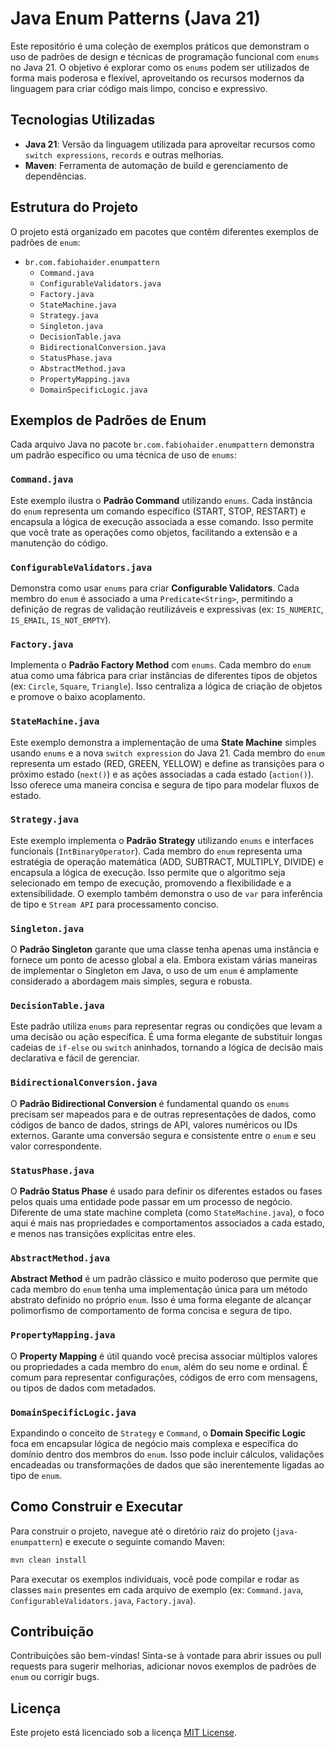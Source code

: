 # Java Enum Patterns (Java 21)

Este repositório é uma coleção de exemplos práticos que demonstram o uso de padrões de design e técnicas de programação funcional com `enums` no Java 21. O objetivo é explorar como os `enums` podem ser utilizados de forma mais poderosa e flexível, aproveitando os recursos modernos da linguagem para criar código mais limpo, conciso e expressivo.

## Tecnologias Utilizadas

*   **Java 21**: Versão da linguagem utilizada para aproveitar recursos como `switch expressions`, `records` e outras melhorias.
*   **Maven**: Ferramenta de automação de build e gerenciamento de dependências.

## Estrutura do Projeto

O projeto está organizado em pacotes que contêm diferentes exemplos de padrões de `enum`:

*   `br.com.fabiohaider.enumpattern`
    *   `Command.java`
    *   `ConfigurableValidators.java`
    *   `Factory.java`
    *   `StateMachine.java`
    *   `Strategy.java`
    *   `Singleton.java`
    *   `DecisionTable.java`
    *   `BidirectionalConversion.java`
    *   `StatusPhase.java`
    *   `AbstractMethod.java`
    *   `PropertyMapping.java`
    *   `DomainSpecificLogic.java`

## Exemplos de Padrões de Enum

Cada arquivo Java no pacote `br.com.fabiohaider.enumpattern` demonstra um padrão específico ou uma técnica de uso de `enums`:

### `Command.java`

Este exemplo ilustra o **Padrão Command** utilizando `enums`. Cada instância do `enum` representa um comando específico (START, STOP, RESTART) e encapsula a lógica de execução associada a esse comando. Isso permite que você trate as operações como objetos, facilitando a extensão e a manutenção do código.

### `ConfigurableValidators.java`

Demonstra como usar `enums` para criar **Configurable Validators**. Cada membro do `enum` é associado a uma `Predicate<String>`, permitindo a definição de regras de validação reutilizáveis e expressivas (ex: `IS_NUMERIC`, `IS_EMAIL`, `IS_NOT_EMPTY`).

### `Factory.java`

Implementa o **Padrão Factory Method** com `enums`. Cada membro do `enum` atua como uma fábrica para criar instâncias de diferentes tipos de objetos (ex: `Circle`, `Square`, `Triangle`). Isso centraliza a lógica de criação de objetos e promove o baixo acoplamento.

### `StateMachine.java`

Este exemplo demonstra a implementação de uma **State Machine** simples usando `enums` e a nova `switch expression` do Java 21. Cada membro do `enum` representa um estado (RED, GREEN, YELLOW) e define as transições para o próximo estado (`next()`) e as ações associadas a cada estado (`action()`). Isso oferece uma maneira concisa e segura de tipo para modelar fluxos de estado.

### `Strategy.java`

Este exemplo implementa o **Padrão Strategy** utilizando `enums` e interfaces funcionais (`IntBinaryOperator`). Cada membro do `enum` representa uma estratégia de operação matemática (ADD, SUBTRACT, MULTIPLY, DIVIDE) e encapsula a lógica de execução. Isso permite que o algoritmo seja selecionado em tempo de execução, promovendo a flexibilidade e a extensibilidade. O exemplo também demonstra o uso de `var` para inferência de tipo e `Stream API` para processamento conciso.

### `Singleton.java`

O **Padrão Singleton** garante que uma classe tenha apenas uma instância e fornece um ponto de acesso global a ela. Embora existam várias maneiras de implementar o Singleton em Java, o uso de um `enum` é amplamente considerado a abordagem mais simples, segura e robusta.

### `DecisionTable.java`

Este padrão utiliza `enums` para representar regras ou condições que levam a uma decisão ou ação específica. É uma forma elegante de substituir longas cadeias de `if-else` ou `switch` aninhados, tornando a lógica de decisão mais declarativa e fácil de gerenciar.

### `BidirectionalConversion.java`

O **Padrão Bidirectional Conversion** é fundamental quando os `enums` precisam ser mapeados para e de outras representações de dados, como códigos de banco de dados, strings de API, valores numéricos ou IDs externos. Garante uma conversão segura e consistente entre o `enum` e seu valor correspondente.

### `StatusPhase.java`

O **Padrão Status Phase** é usado para definir os diferentes estados ou fases pelos quais uma entidade pode passar em um processo de negócio. Diferente de uma state machine completa (como `StateMachine.java`), o foco aqui é mais nas propriedades e comportamentos associados a cada estado, e menos nas transições explícitas entre eles.

### `AbstractMethod.java`

**Abstract Method** é um padrão clássico e muito poderoso que permite que cada membro do `enum` tenha uma implementação única para um método abstrato definido no próprio `enum`. Isso é uma forma elegante de alcançar polimorfismo de comportamento de forma concisa e segura de tipo.


### `PropertyMapping.java`

O **Property Mapping** é útil quando você precisa associar múltiplos valores ou propriedades a cada membro do `enum`, além do seu nome e ordinal. É comum para representar configurações, códigos de erro com mensagens, ou tipos de dados com metadados.


### `DomainSpecificLogic.java`

Expandindo o conceito de `Strategy` e `Command`, o **Domain Specific Logic** foca em encapsular lógica de negócio mais complexa e específica do domínio dentro dos membros do `enum`. Isso pode incluir cálculos, validações encadeadas ou transformações de dados que são inerentemente ligadas ao tipo de `enum`.


## Como Construir e Executar

Para construir o projeto, navegue até o diretório raiz do projeto (`java-enumpattern`) e execute o seguinte comando Maven:

```bash
mvn clean install
```

Para executar os exemplos individuais, você pode compilar e rodar as classes `main` presentes em cada arquivo de exemplo (ex: `Command.java`, `ConfigurableValidators.java`, `Factory.java`).

## Contribuição

Contribuições são bem-vindas! Sinta-se à vontade para abrir issues ou pull requests para sugerir melhorias, adicionar novos exemplos de padrões de `enum` ou corrigir bugs.

## Licença

Este projeto está licenciado sob a licença [MIT License](LICENSE).